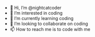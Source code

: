 - 👋 Hi, I’m @nightcatcoder
- 👀 I’m interested in coding
- 🌱 I’m currently learning coding
- 💞️ I’m looking to collaborate on coding
- 📫 How to reach me is to code with me

<!---
nightcatcoder/nightcatcoder is a ✨ special ✨ repository because its `README.md` (this file) appears on your GitHub profile.
You can click the Preview link to take a look at your changes.
--->
